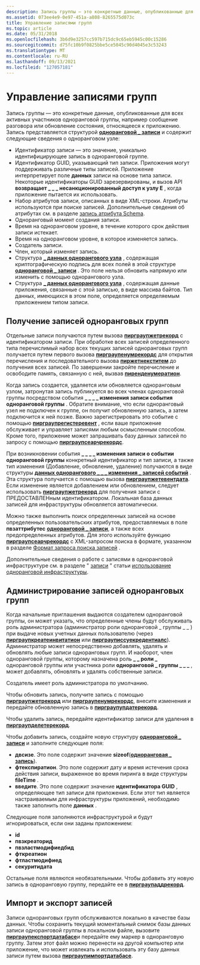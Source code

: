 ```yaml
---
description: Запись группы — это конкретные данные, опубликованные для всех активных участников одноранговой группы, например сообщение разговора или обновление состояния, относящееся к приложению.
ms.assetid: 073ee4e9-0e97-451a-a808-8265575d073c
title: Управление записями групп
ms.topic: article
ms.date: 05/31/2018
ms.openlocfilehash: 3b6d9e3257cc597b715dc9c65eb5945c00c15286
ms.sourcegitcommit: d75fc10b9f0825bbe5ce5045c90d4045e3c53243
ms.translationtype: MT
ms.contentlocale: ru-RU
ms.lasthandoff: 09/13/2021
ms.locfileid: "127057181"
---
```

# <a name="managing-group-records"></a>Управление записями групп

Запись группы — это конкретные данные, опубликованные для всех активных участников одноранговой группы, например сообщение разговора или обновление состояния, относящееся к приложению. Запись представляется структурой [**одноранговой \_ записи**](/windows/desktop/api/P2P/ns-p2p-peer_record) и содержит следующие сведения о одноранговом узле:

-   Идентификатор записи — это значение, уникально идентифицирующее запись в одноранговой группе.
-   Идентификатор GUID, указывающий тип записи. Приложения могут поддерживать различные типы записей. Приложение интерпретирует поле **данных** записи на основе типа записи. Некоторые идентификаторы GUID зарезервированы, и вызов API **возвращает \_ \_ \_ несанкционированный доступ к узлу E** , когда приложение пытается их использовать.
-   Набор атрибутов записи, описанных в виде XML-строки. Атрибуты используются при поиске записей. Дополнительные сведения об атрибутах см. в разделе [запись атрибута Schema](record-attribute-schema.md).
-   Одноранговый момент создания записи.
-   Время на одноранговом уровне, в течение которого срок действия записи истекает.
-   Время на одноранговом уровне, в которое изменяется запись.
-   Создатель записи.
-   Член, который изменяет запись.
-   Структура [**\_ данных однорангового узла**](/windows/desktop/api/P2P/ns-p2p-peer_data) , содержащая криптографическую подпись для всех полей в этой структуре [**одноранговой \_ записи**](/windows/desktop/api/P2P/ns-p2p-peer_record) . Это поле нельзя обновить напрямую или изменить с помощью однорангового узла.
-   Структура [**\_ данных однорангового узла**](/windows/desktop/api/P2P/ns-p2p-peer_data) , содержащая данные приложения, связанные с этой записью, в виде массива байтов. Тип данных, имеющихся в этом поле, определяется определяемым приложением типом записи.

## <a name="obtaining-peer-group-records"></a>Получение записей одноранговых групп

Отдельные записи получаются путем вызова [**пирграупжетрекорд**](/windows/desktop/api/P2P/nf-p2p-peergroupgetrecord) с идентификатором записи. При обработке всех записей определенного типа перечислимый набор всех текущих записей одноранговых групп получается путем первого вызова [**пирграупенумрекордс**](/windows/desktop/api/P2P/nf-p2p-peergroupenumrecords) для открытия перечисления и последовательного вызова [**пиржетнекститем**](/windows/desktop/api/P2P/nf-p2p-peergetnextitem) до получения всех записей. По завершении закройте перечисление и освободите память, связанную с ней, вызвав [**пиренденумератион**](/windows/desktop/api/P2P/nf-p2p-peerendenumeration).

Когда запись создается, удаляется или обновляется одноранговым узлом, затронутая запись публикуется во всех членах одноранговой группы посредством события **\_ \_ \_ \_ изменения записи события одноранговой группы** . Обратите внимание, что если одноранговый узел не подключен к группе, он получит обновленную запись, а затем подключится к ней позже. Важно зарегистрировать это событие с помощью [**пирграупрегистеревент**](/windows/desktop/api/P2P/nf-p2p-peergroupregisterevent) , если ваше приложение обслуживает и управляет записями любым осмысленным способом. Кроме того, приложение может запрашивать базу данных записей по запросу с помощью [**пирграупсеарчрекордс**](/windows/desktop/api/P2P/nf-p2p-peergroupsearchrecords).

При возникновении события **\_ \_ \_ \_ изменения записи о событии одноранговой группы** конкретный идентификатор и тип записи, а также тип изменения (Добавление, обновление, удаление) получаются в виде структуры [**данных однорангового \_ \_ \_ изменения \_ записей событий**](/windows/desktop/api/P2P/ns-p2p-peer_event_record_change_data) . Эта структура получается с помощью вызова [**пирграупжетевентдата**](/windows/desktop/api/P2P/nf-p2p-peergroupgeteventdata). Если изменение является добавлением или обновлением, следует использовать [**пирграупжетрекорд**](/windows/desktop/api/P2P/nf-p2p-peergroupgetrecord) для получения записи с ПРЕДОСТАВЛЕНным идентификатором. Локальная база данных записей для инфраструктуры обновляется автоматически.

Можно также выполнить поиск определенных записей на основе определенных пользовательских атрибутов, предоставляемых в поле **пвзаттрибутес** [**одноранговой \_ записи**](/windows/desktop/api/P2P/ns-p2p-peer_record), а также всех предопределенных атрибутов. Для этого используйте функцию [**пирграупсеарчрекордс**](/windows/desktop/api/P2P/nf-p2p-peergroupsearchrecords) с XML-запросом поиска в формате, указанном в разделе [Формат запроса поиска записей](record-search-query-format.md) .

Дополнительные сведения о работе с записями в одноранговой инфраструктуре см. в разделе " [записи](records.md) " статьи [использование одноранговой инфраструктуры](using-the-peer-infrastructure.md).

## <a name="administration-of-peer-group-records"></a>Администрирование записей одноранговых групп

Когда начальные приглашения выдаются создателем одноранговой группы, он может указать, что определенные члены будут обслуживать роль администратора (администратор роли одноранговой \_ группы \_ \_ ) при выдаче новых учетных данных пользователю (через [**пирграупкреатеинвитатион**](/windows/desktop/api/P2P/nf-p2p-peergroupcreateinvitation) или [**пирграуписсуекредентиалс**](/windows/desktop/api/P2P/nf-p2p-peergroupissuecredentials)). Администратор может непосредственно добавлять, удалять и обновлять любые записи одноранговых групп. И наоборот, член одноранговой группы, которому назначена роль **\_ \_ роли \_** одноранговой группы или участника роли **одноранговой \_ группы \_ \_ \_** , может добавлять, обновлять и удалять собственные записи.

Создатель имеет роль администратора по умолчанию.

Чтобы обновить запись, получите запись с помощью [**пирграупжетрекорд**](/windows/desktop/api/P2P/nf-p2p-peergroupgetrecord) или [**пирграупенумрекордс**](/windows/desktop/api/P2P/nf-p2p-peergroupenumrecords), внесите изменения и передайте обновленную запись в [**пирграупупдатерекорд**](/windows/desktop/api/P2P/nf-p2p-peergroupupdaterecord).

Чтобы удалить запись, передайте идентификатор записи для удаления в [**пирграупделетерекорд**](/windows/desktop/api/P2P/nf-p2p-peergroupdeleterecord).

Чтобы добавить запись, создайте новую структуру [**одноранговой \_ записи**](/windows/desktop/api/P2P/ns-p2p-peer_record) и заполните следующие поля:

-   **двсизе**. Это поле содержит значение **sizeof**([**одноранговая \_ запись**](/windows/desktop/api/P2P/ns-p2p-peer_record)).
-   **фтекспиратион**. Это поле содержит дату и время истечения срока действия записи, выраженное во время пиринга в виде структуры **fileTime** .
-   **введите**. Это поле содержит значение **идентификатора GUID** , определяющее тип записи для приложения. Если этот тип является настраиваемым для инфраструктуры приложений, необходимо также заполнить поле **данных** .

Следующие поля заполняются инфраструктурой и будут игнорироваться, если они заданы приложением:

-   **id**
-   **пвзкреаторид**
-   **пвзластмодифиедбид**
-   **фткреатион**
-   **фтластмодифиед**
-   **секуритидата**

Остальные поля являются необязательными. Чтобы добавить эту новую запись в одноранговую группу, передайте ее в [**пирграупаддрекорд**](/windows/desktop/api/P2P/nf-p2p-peergroupaddrecord).

## <a name="importing-and-exporting-records"></a>Импорт и экспорт записей

Записи одноранговых групп обслуживаются локально в качестве базы данных. Чтобы сохранить текущий моментальный снимок базы данных записи одноранговой группы в локальном файле, вызовите [**пирграупекспортдатабасе**](/windows/desktop/api/P2P/nf-p2p-peergroupexportdatabase)и передайте ему маркер в одноранговую группу. Затем этот файл можно перенести на другой компьютер или приложение, что может извлекать и использовать эту базу данных записи путем вызова [**пирграупимпортдатабасе**](/windows/desktop/api/P2P/nf-p2p-peergroupimportdatabase).

 

 



